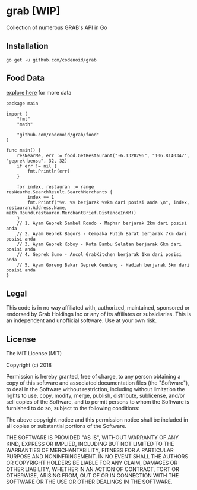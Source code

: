 # grab [WIP]
Collection of numerous GRAB's API in Go

## Installation

`go get -u github.com/codenoid/grab`

## Food Data

[explore here](https://github.com/codenoid/grab/blob/master/food/structs.go) for more data

```
package main

import (
	"fmt"
	"math"

	"github.com/codenoid/grab/food"
)

func main() {
	resNearMe, err := food.GetRestaurant("-6.1328296", "106.8140347", "geprek bensu", 32, 32)
	if err != nil {
		fmt.Println(err)
	}

	for index, restauran := range resNearMe.SearchResult.SearchMerchants {
		index += 1
		fmt.Printf("%v. %v berjarak %vkm dari posisi anda \n", index, restauran.Address.Name, math.Round(restauran.MerchantBrief.DistanceInKM))
	}
	// 1. Ayam Geprek Sambel Rondo - Maphar berjarak 2km dari posisi anda
	// 2. Ayam Geprek Bagors - Cempaka Putih Barat berjarak 7km dari posisi anda
	// 3. Ayam Geprek Koboy - Kota Bambu Selatan berjarak 6km dari posisi anda
	// 4. Geprek Sumo - Ancol GrabKitchen berjarak 1km dari posisi anda
	// 5. Ayam Goreng Bakar Geprek Gendeng - Hadiah berjarak 5km dari posisi anda
}
```

## Legal

This code is in no way affiliated with, authorized, maintained, sponsored or endorsed by Grab Holdings Inc or any of its affiliates or subsidiaries. This is an independent and unofficial software. Use at your own risk.

## License

The MIT License (MIT)

Copyright (c) 2018

Permission is hereby granted, free of charge, to any person obtaining a copy of this software and associated documentation files (the "Software"), to deal in the Software without restriction, including without limitation the rights to use, copy, modify, merge, publish, distribute, sublicense, and/or sell copies of the Software, and to permit persons to whom the Software is furnished to do so, subject to the following conditions:

The above copyright notice and this permission notice shall be included in all copies or substantial portions of the Software.

THE SOFTWARE IS PROVIDED "AS IS", WITHOUT WARRANTY OF ANY KIND, EXPRESS OR IMPLIED, INCLUDING BUT NOT LIMITED TO THE WARRANTIES OF MERCHANTABILITY, FITNESS FOR A PARTICULAR PURPOSE AND NONINFRINGEMENT. IN NO EVENT SHALL THE AUTHORS OR COPYRIGHT HOLDERS BE LIABLE FOR ANY CLAIM, DAMAGES OR OTHER LIABILITY, WHETHER IN AN ACTION OF CONTRACT, TORT OR OTHERWISE, ARISING FROM, OUT OF OR IN CONNECTION WITH THE SOFTWARE OR THE USE OR OTHER DEALINGS IN THE SOFTWARE.

